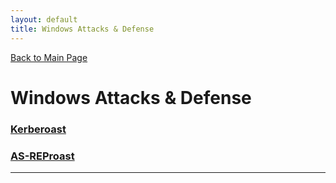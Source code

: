 ```yaml
---
layout: default
title: Windows Attacks & Defense
---
```

[Back to Main Page](index.html)
# Windows Attacks & Defense

### [Kerberoast](assets/modules/windowsAttacks-Defense/Kerberoast/kerberoast.md)
### [AS-REProast](assets/modules/windowsAttacks-Defense/AS-REProast/as-repRoast.md)


---